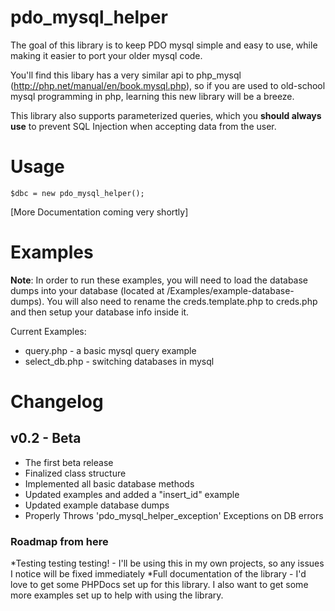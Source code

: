# pdo_mysql_helper

The goal of this library is to keep PDO mysql simple and easy to use, while making it easier to port your older mysql code. 

You'll find this libary has a very similar api to php_mysql (http://php.net/manual/en/book.mysql.php), so if you are used to old-school mysql programming in php, learning this new library will be a breeze.

This library also supports parameterized queries, which you **should always use**  to prevent SQL Injection when accepting data from the user.

# Usage
```
$dbc = new pdo_mysql_helper();
```
[More Documentation coming very shortly]

# Examples 

**Note**: In order to run these examples, you will need to load the database dumps into your database (located at /Examples/example-database-dumps). You will also need to rename the creds.template.php to creds.php and then setup your database info inside it.

Current Examples:
* query.php - a basic mysql query example
* select_db.php - switching databases in mysql

# Changelog
## v0.2 - Beta
* The first beta release
* Finalized class structure
* Implemented all basic database methods
* Updated examples and added a "insert_id" example
* Updated example database dumps
* Properly Throws 'pdo_mysql_helper_exception' Exceptions on DB errors

### Roadmap from here
*Testing testing testing! - I'll be using this in my own projects, so any issues I notice will be fixed immediately
*Full documentation of the library - I'd love to get some PHPDocs set up for this library. I also want to get some more examples set up to help with using the library. 
